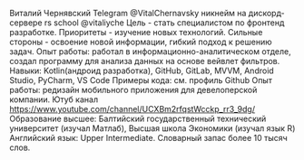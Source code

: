 Виталий Чернявский
Telegram @VitalChernavsky никнейм на дискорд-сервере rs school @vitaliyche
Цель - стать специалистом по фронтенд разработке. Приоритеты - изучение новых технологий. Сильные стороны - освоение новой информации, гибкий подход к решению задач. Опыт работы: работал в информационно-аналитическом отделе, создал программу для анализа данных на основе вейвлет фильтров.
Навыки: Kotlin(андроид разработка), GitHub, GitLab, MVVM, Android Studio, PyCharm, VS Code
Примеры кода: см. профиль Github
Опыт работы: редизайн мобильного приложения для девелоперской компании. Ютуб канал https://www.youtube.com/channel/UCXBm2rfqstWcckp_rr3_9dg/
Образование высшее: Балтийский государственный технический университет (изучал Матлаб), Высшая школа Экономики (изучал язык R)
Английский язык: Upper Intermediate. Словарный запас более 10 тысяч слов. 
